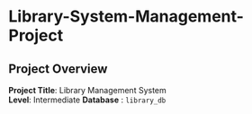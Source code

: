 # Library-System-Management-Project

## Project Overview
**Project Title**: Library Management System  
**Level**: Intermediate 
**Database** : `library_db`
